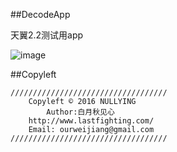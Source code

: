 
##DecodeApp
<p>天翼2.2测试用app</p>

![image](https://raw.githubusercontent.com/NullYing/Chinatelecom_JSPortal_Decode/master/image.jpg)

##Copyleft

    ///////////////////////////////////
        Copyleft © 2016 NULLYING
          	Author:白月秋见心
        http://www.lastfighting.com/
        Email: ourweijiang@gmail.com
    ///////////////////////////////////
